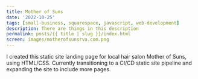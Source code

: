 ```yaml
---
title: Mother of Suns
date: '2022-10-25'
tags: [small-business, squarespace, javascript, web-development]
description: There are things in this description
permalink: posts/{{ title | slug }}/index.html
screen: images/motherofsunsrva.com.png
---
```

I created this static site landing page for local hair salon Mother of Suns, using HTML/CSS. Currently transitioning to a CI/CD static site pipeline and expanding the site to include more pages.